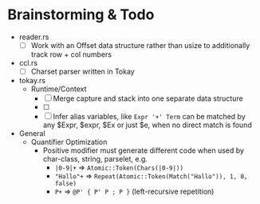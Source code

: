 # Brainstorming & Todo

- reader.rs
  - [ ] Work with an Offset data structure rather than usize to additionally track row + col numbers
- ccl.rs
  - [ ] Charset parser written in Tokay
- tokay.rs
  - Runtime/Context
    - [ ] Merge capture and stack into one separate data structure
    - [ ] 
    - [ ] Infer alias variables, like `Expr '+' Term` can be matched by any $Expr, $expr, $Ex or just $e, when no direct match is found

- General
  - Quantifier Optimization
    - Positive modifier must generate different code when used by char-class, string, parselet, e.g.
      - `|0-9|+` => `Atomic::Token(Chars(|0-9|))`
      - `"Hallo"+` => `Repeat(Atomic::Token(Match("Hallo")), 1, 0, false)`
      - `P+` => `@P' { P' P ; P }` (left-recursive repetition)
